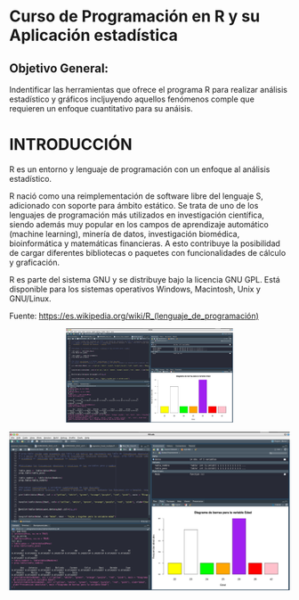 # Curso de Programación en R y su Aplicación estadística 


## Objetivo General:

 Indentificar las herramientas que ofrece el programa R para realizar análisis estadístico y gráficos incljuyendo aquellos fenómenos comple que requieren un enfoque cuantitativo para su anáisis.

# INTRODUCCIÓN

R es un entorno y lenguaje de programación con un enfoque al análisis estadístico.

R nació como una reimplementación de software libre del lenguaje S, adicionado con soporte para ámbito estático. Se trata de uno de los lenguajes de programación más utilizados en investigación científica, siendo además muy popular en los campos de aprendizaje automático (machine learning), minería de datos, investigación biomédica, bioinformática y matemáticas financieras. A esto contribuye la posibilidad de cargar diferentes bibliotecas o paquetes con funcionalidades de cálculo y graficación.

R es parte del sistema GNU y se distribuye bajo la licencia GNU GPL. Está disponible para los sistemas operativos Windows, Macintosh, Unix y GNU/Linux. 

Fuente: https://es.wikipedia.org/wiki/R_(lenguaje_de_programación)


<div>
<p style = 'text-align:center;'>
<img src="https://raw.githubusercontent.com/jabpcomplex/statistics-with-R/main/Entorno_R.png" alt="JuveYell" width="300px">
</p>
</div>

![imagen|100](https://raw.githubusercontent.com/jabpcomplex/statistics-with-R/main/Entorno_R.png)
